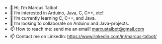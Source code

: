 - 👋 Hi, I’m Marcus Talbot
- 👀 I’m interested in Arduino, Java, C, C++, etc!
- 🌱 I’m currently learning C, C++, and Java.
- 💞️ I’m looking to collaborate on Arduino and Java-projects.
- 📫 How to reach me: send me an email! marcustalbot@gmail.com
- 📫 Contact me on LinkedIn: https://www.linkedin.com/in/marcus-talbot/
<!---
MarcusTalbotS/MarcusTalbotS is a ✨ special ✨ repository because its `README.md` (this file) appears on your GitHub profile.
You can click the Preview link to take a look at your changes.
--->
